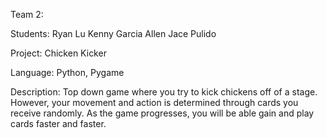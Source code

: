 Team 2:

Students:
Ryan Lu
Kenny Garcia
Allen Jace Pulido

Project: Chicken Kicker


Language:  Python, Pygame

Description:
Top down game where you try to kick chickens off of a stage. However, your movement and action is determined through cards you receive randomly. As the game progresses, you will be able gain and play cards faster and faster.
